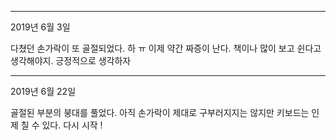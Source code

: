 * * *
2019년 6월 3일 

다쳤던 손가락이 또 골절되었다.
하 ㅠ 이제 약간 짜증이 난다. 
책이나 많이 보고 쉰다고 생각해야지. 
긍정적으로 생각하자
* * *
2019년 6월 22일

골절된 부분의 붕대를 풀었다. 
아직 손가락이 제대로 구부러지지는 않지만 
키보드는 인제 칠 수 있다. 
다시 시작 !